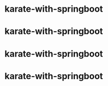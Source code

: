 # karate-with-springboot
# karate-with-springboot
# karate-with-springboot
# karate-with-springboot
